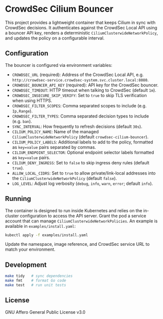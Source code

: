 # CrowdSec Cilium Bouncer

This project provides a lightweight container that keeps Cilium in sync with CrowdSec decisions. It authenticates against the CrowdSec Local API using a bouncer API key, renders a deterministic `CiliumClusterwideNetworkPolicy`, and updates the policy on a configurable interval.

## Configuration

The bouncer is configured via environment variables:

- `CROWDSEC_URL` (required): Address of the CrowdSec Local API, e.g. `http://crowdsec-service.crowdsec-system.svc.cluster.local:8080`.
- `CROWDSEC_BOUNCER_API_KEY` (required): API key for the CrowdSec bouncer.
- `CROWDSEC_TIMEOUT`: HTTP timeout when talking to CrowdSec (default `1m`).
- `CROWDSEC_INSECURE_SKIP_VERIFY`: Set to `true` to skip TLS verification when using HTTPS.
- `CROWDSEC_FILTER_SCOPES`: Comma separated scopes to include (e.g. `Ip,Range`).
- `CROWDSEC_FILTER_TYPES`: Comma separated decision types to include (e.g. `ban`).
- `SYNC_INTERVAL`: How frequently to refresh decisions (default `30s`).
- `CILIUM_POLICY_NAME`: Name of the managed `CiliumClusterwideNetworkPolicy` (default `crowdsec-cilium-bouncer`).
- `CILIUM_POLICY_LABELS`: Additional labels to add to the policy, formatted as `key=value` pairs separated by commas.
- `CILIUM_ENDPOINT_SELECTOR`: Optional endpoint selector labels formatted as `key=value` pairs.
- `CILIUM_DENY_INGRESS`: Set to `false` to skip ingress deny rules (default `true`).
- `ALLOW_LOCAL_CIDRS`: Set to `true` to allow private/link-local addresses into the `CiliumClusterwideNetworkPolicy` (default `false`).
- `LOG_LEVEL`: Adjust log verbosity (`debug`, `info`, `warn`, `error`; default `info`).

## Running

The container is designed to run inside Kubernetes and relies on the in-cluster configuration to access the API server. Grant the pod a service account that can manage `CiliumClusterwideNetworkPolicies`. An example is available in `examples/install.yaml`:

```bash
kubectl apply -f examples/install.yaml
```

Update the namespace, image reference, and CrowdSec service URL to match your environment.

## Development

```bash
make tidy   # sync dependencies
make fmt    # format Go code
make test   # run unit tests
```

## License

GNU Affero General Public License v3.0
